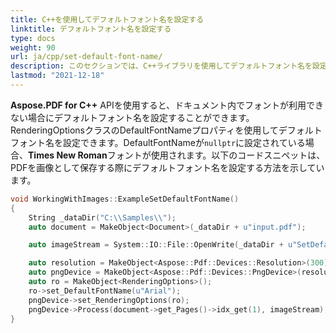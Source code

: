 ```yaml
---
title: C++を使用してデフォルトフォント名を設定する
linktitle: デフォルトフォント名を設定する
type: docs
weight: 90
url: ja/cpp/set-default-font-name/
description: このセクションでは、C++ライブラリを使用してデフォルトフォント名を設定する方法について説明します。
lastmod: "2021-12-18"
---
```


**Aspose.PDF for C++** APIを使用すると、ドキュメント内でフォントが利用できない場合にデフォルトフォント名を設定することができます。RenderingOptionsクラスのDefaultFontNameプロパティを使用してデフォルトフォント名を設定できます。DefaultFontNameが`nullptr`に設定されている場合、**Times New Roman**フォントが使用されます。以下のコードスニペットは、PDFを画像として保存する際にデフォルトフォント名を設定する方法を示しています。

```cpp
void WorkingWithImages::ExampleSetDefaultFontName()
{
    String _dataDir("C:\\Samples\\");
    auto document = MakeObject<Document>(_dataDir + u"input.pdf");

    auto imageStream = System::IO::File::OpenWrite(_dataDir + u"SetDefaultFontName.png");

    auto resolution = MakeObject<Aspose::Pdf::Devices::Resolution>(300);
    auto pngDevice = MakeObject<Aspose::Pdf::Devices::PngDevice>(resolution);
    auto ro = MakeObject<RenderingOptions>();
    ro->set_DefaultFontName(u"Arial");
    pngDevice->set_RenderingOptions(ro);
    pngDevice->Process(document->get_Pages()->idx_get(1), imageStream);
}
```